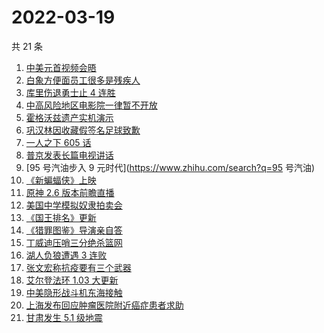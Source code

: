 # 2022-03-19

共 21 条

<!-- BEGIN ZHIHUSEARCH -->
<!-- 最后更新时间 Sat Mar 19 2022 12:15:08 GMT+0800 (China Standard Time) -->
1. [中美元首视频会晤](https://www.zhihu.com/search?q=中美元首会晤)
1. [白象方便面员工很多是残疾人](https://www.zhihu.com/search?q=白象)
1. [库里伤退勇士止 4 连胜](https://www.zhihu.com/search?q=勇士)
1. [中高风险地区电影院一律暂不开放](https://www.zhihu.com/search?q=国家电影局发文)
1. [霍格沃兹遗产实机演示](https://www.zhihu.com/search?q=霍格沃兹遗产)
1. [巩汉林因收藏假签名足球致歉](https://www.zhihu.com/search?q=巩汉林)
1. [一人之下 605 话](https://www.zhihu.com/search?q=一人之下)
1. [普京发表长篇电视讲话](https://www.zhihu.com/search?q=普京长篇电视讲话)
1. [95 号汽油步入 9 元时代](https://www.zhihu.com/search?q=95 号汽油)
1. [《新蝙蝠侠》上映](https://www.zhihu.com/search?q=新蝙蝠侠)
1. [原神 2.6 版本前瞻直播 ](https://www.zhihu.com/search?q=原神)
1. [美国中学模拟奴隶拍卖会](https://www.zhihu.com/search?q=模拟奴隶拍卖会)
1. [《国王排名》更新](https://www.zhihu.com/search?q=国王排名)
1. [《猎罪图鉴》导演亲自答](https://www.zhihu.com/search?q=猎罪图鉴)
1. [丁威迪压哨三分绝杀篮网](https://www.zhihu.com/search?q=篮网)
1. [湖人负狼遭遇 3 连败](https://www.zhihu.com/search?q=湖人)
1. [张文宏称抗疫要有三个武器](https://www.zhihu.com/search?q=张文宏)
1. [ 艾尔登法环 1.03 大更新](https://www.zhihu.com/search?q=艾尔登法环更新)
1. [中美隐形战斗机东海接触](https://www.zhihu.com/search?q=中美隐形战斗机)
1. [上海发布回应肿瘤医院附近癌症患者求助](https://www.zhihu.com/search?q=上海发布回应癌症患者求助)
1. [甘肃发生 5.1 级地震](https://www.zhihu.com/search?q=甘肃地震)
<!-- END ZHIHUSEARCH -->
